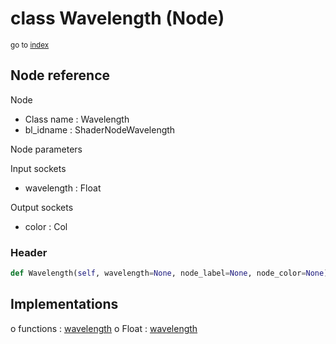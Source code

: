 # class Wavelength (Node)

<sub>go to [index](/docs/index.md)</sub>

## Node reference

Node
 - Class name : Wavelength
 - bl_idname : ShaderNodeWavelength

Node parameters

Input sockets
 - wavelength : Float

Output sockets
 - color : Col

### Header

``` python
def Wavelength(self, wavelength=None, node_label=None, node_color=None):
```

## Implementations

o functions : [wavelength](/docs/Shader_classes/wavelength.md)
o Float : [wavelength](#wavelength) 

